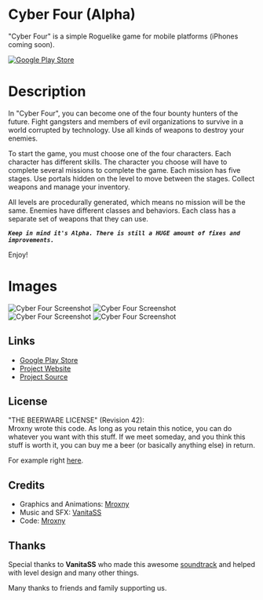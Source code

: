 # Cyber Four (Alpha)

"Cyber Four" is a simple Roguelike game for mobile platforms (iPhones coming soon).

[![Google Play Store](https://mroxny.github.io/assets/images/google-play-badge.png)](https://play.google.com/store/apps/details?id=com.mroxny.CyberFour&gl=PL)


Description
====

In "Cyber Four", you can become one of the four bounty hunters of the future. Fight gangsters and members of evil organizations to survive in a world corrupted by technology. Use all kinds of weapons to destroy your enemies.

To start the game, you must choose one of the four characters. Each character has different skills. The character you choose will have to complete several missions to complete the game. Each mission has five stages. Use portals hidden on the level to move between the stages. Collect weapons and manage your inventory.

All levels are procedurally generated, which means no mission will be the same. Enemies have different classes and behaviors. Each class has a separate set of weapons that they can use.

***`Keep in mind it's Alpha. There is still a HUGE amount of fixes and improvements.`***

Enjoy!


Images
=====

![Cyber Four Screenshot](https://mroxny.github.io/assets/images/project_cf-2.png)
![Cyber Four Screenshot](https://mroxny.github.io/assets/images/project_cf-3.png)
![Cyber Four Screenshot](https://mroxny.github.io/assets/images/project_cf-4.png)
![Cyber Four Screenshot](https://mroxny.github.io/assets/images/project_cf-5.png)


Links
-----

* [Google Play Store](https://play.google.com/store/apps/details?id=com.mroxny.CyberFour&gl=PL)
* [Project Website](https://mroxny.github.io/projects/project_cf)
* [Project Source](https://github.com/Mroxny/Cyber_Four/)


License
-------

"THE BEERWARE LICENSE" (Revision 42): <br/>
Mroxny wrote this code. As long as you retain this notice, you can do whatever you want with this stuff. If we meet someday, and you think this stuff is worth it, you can buy me a beer (or basically anything else) in return.

For example right [here](https://www.buymeacoffee.com/mroxny).


Credits
-------

* Graphics and Animations: [Mroxny](https://mroxny.github.io/about.html)
* Music and SFX: [VanitaSS](https://www.youtube.com/watch?v=vBI4X7BMXZc&list=PL_Z4BX-mRQr4Z075ppla6wUWbVBL0Xn99)
* Code: [Mroxny](https://mroxny.github.io/about.html)


Thanks
------
Special thanks to **VanitaSS** who made this awesome [soundtrack](https://www.youtube.com/watch?v=vBI4X7BMXZc&list=PL_Z4BX-mRQr4Z075ppla6wUWbVBL0Xn99) and helped with level design and many other things.

Many thanks to friends and family supporting us.


